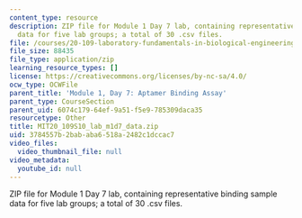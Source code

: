 ```yaml
---
content_type: resource
description: ZIP file for Module 1 Day 7 lab, containing representative binding sample
  data for five lab groups; a total of 30 .csv files.
file: /courses/20-109-laboratory-fundamentals-in-biological-engineering-spring-2010/3784557b2bababa6518a2482c1dccac7_m1d7_student_data.zip
file_size: 88435
file_type: application/zip
learning_resource_types: []
license: https://creativecommons.org/licenses/by-nc-sa/4.0/
ocw_type: OCWFile
parent_title: 'Module 1, Day 7: Aptamer Binding Assay'
parent_type: CourseSection
parent_uid: 6074c179-64ef-9a51-f5e9-785309daca35
resourcetype: Other
title: MIT20_109S10_lab_m1d7_data.zip
uid: 3784557b-2bab-aba6-518a-2482c1dccac7
video_files:
  video_thumbnail_file: null
video_metadata:
  youtube_id: null
---
```

ZIP file for Module 1 Day 7 lab, containing representative binding sample data for five lab groups; a total of 30 .csv files.